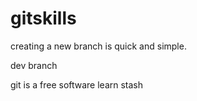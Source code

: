 # gitskills
creating a new branch is quick and simple.

dev branch

git is a free software
learn stash
